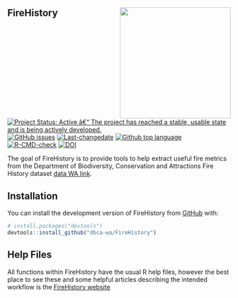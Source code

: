 
<!-- README.md is generated from README.Rmd. Please edit that file -->

## FireHistory <img src='man/figures/FireHistory.png' align="right" height="250" />

<!-- badges: start -->

[![Project Status: Active â€“ The project has reached a stable, usable
state and is being actively
developed.](https://www.repostatus.org/badges/latest/active.svg)](https://www.repostatus.org/#active)
[![GitHub
issues](https://img.shields.io/github/issues/dbca-wa/FireHistory.svg?style=popout)](https://github.com/dbca-wa/FireHistory/issues/)
[![Last-changedate](https://img.shields.io/github/last-commit/dbca-wa/FireHistory.svg)](https://github.com/dbca-wa/FireHistory/commits/master)
[![Github top
language](https://img.shields.io/github/languages/top/dbca-wa/FireHistory.svg)](https://github.com/dbca-wa/FireHistory/)
[![R-CMD-check](https://github.com/dbca-wa/dbca-wa/FireHistory/R-CMD-check/badge.svg)](https://github.com/dbca-wa/FireHistory/actions)
[![DOI](https://zenodo.org/badge/529086399.svg)](https://zenodo.org/badge/latestdoi/529086399)
<!-- badges: end -->

The goal of FireHistory is to provide tools to help extract useful fire
metrics from the Department of Biodiversity, Conservation and
Attractions Fire History dataset [data WA
link](https://catalogue.data.wa.gov.au/dataset/dbca-fire-history).

## Installation

You can install the development version of FireHistory from
[GitHub](https://github.com/) with:

``` r
# install.packages("devtools")
devtools::install_github("dbca-wa/FireHistory")
```

## Help Files

All functions within FireHistory have the usual R help files, however
the best place to see these and some helpful articles describing the
intended workflow is the [FireHistory
website](https://dbca-wa.github.io/FireHistory/index.html)
